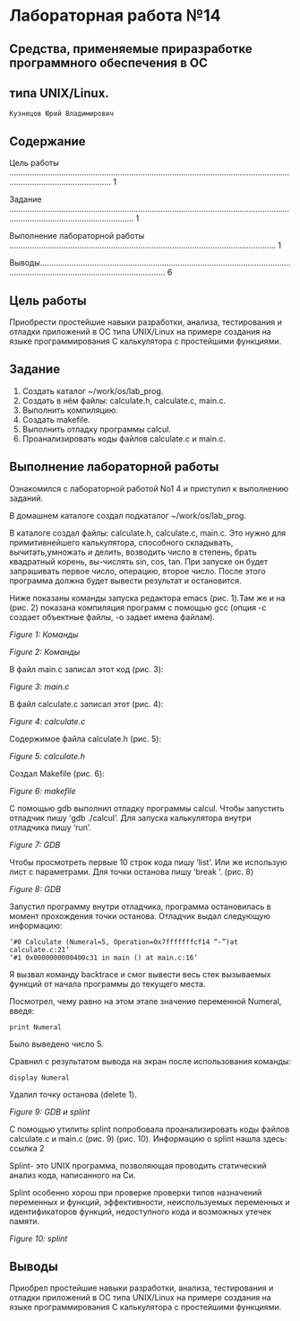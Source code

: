 # Лабораторная работа №14

## Средства, применяемые приразработке программного обеспечения в ОС

## типа UNIX/Linux.

```
Кузнецов Юрий Владимирович
```
## Содержание

Цель работы ......................................................................................................................................................................... 1

Задание ................................................................................................................................................................................... 1

Выполнение лабораторной работы ...................................................................................................................... 1

Выводы.................................................................................................................................................................................... 6

## Цель работы

Приобрести простейшие навыки разработки, анализа, тестирования и отладки
приложений в ОС типа UNIX/Linux на примере создания на языке программирования С
калькулятора с простейшими функциями.

## Задание

1. Создать каталог ~/work/os/lab_prog.
2. Создать в нём файлы: calculate.h, calculate.c, main.c.
3. Выполнить компиляцию.
4. Создать makefile.
5. Выполнить отладку программы calcul.
6. Проанализировать коды файлов calculate.c и main.c.

## Выполнение лабораторной работы

Ознакомился с лабораторной работой No1 4 и приступил к выполнению заданий.

В домашнем каталоге создал подкаталог ~/work/os/lab_prog.

В каталоге создал файлы: calculate.h, calculate.c, main.c. Это нужно для примитивнейшего
калькулятора, способного складывать, вычитать,умножать и делить, возводить число в
степень, брать квадратный корень, вы-числять sin, cos, tan. При запуске он будет
запрашивать первое число, операцию, второе число. После этого программа должна
будет вывести результат и остановится.


Ниже показаны команды запуска редактора emacs (рис. 1).Там же и на (рис. 2) показана
компиляция программ с помощью gcc (опция -c создает объектные файлы, -o задает
имена файлам).

_Figure 1: Команды_

_Figure 2: Команды_

В файл main.c записал этот код (рис. 3):

_Figure 3: main.c_

В файл calculate.c записал этот (рис. 4):

_Figure 4: calculate.c_

Содержимое файла calculate.h (рис. 5):


_Figure 5: calculate.h_

Создал Makefile (рис. 6):

_Figure 6: makefile_

С помощью gdb выполнил отладку программы calcul. Чтобы запустить отладчик пишу
‘gdb ./calcul’. Для запуска калькулятора внутри отладчика пишу ‘run’.

_Figure 7: GDB_

Чтобы просмотреть первые 10 строк кода пишу ‘list’. Или же использую лист с
параметрами. Для точки останова пишу ‘break ’. (рис. 8)


_Figure 8: GDB_

Запустил программу внутри отладчика, программа остановилась в момент
прохождения точки останова. Отладчик выдал следующую информацию:

```
‘#0 Calculate (Numeral=5, Operation=0x7fffffffcf14 “-”)at calculate.c:21’
‘#1 0x0000000000400c31 in main () at main.c:16’
```
Я вызвал команду backtrace и смог вывести весь стек вызываемых функций от начала
программы до текущего места.

Посмотрел, чему равно на этом этапе значение переменной Numeral, введя:

```
print Numeral
```
Было выведено число 5.

Сравнил с результатом вывода на экран после использования команды:


```
display Numeral
```
Удалил точку останова (delete 1).

_Figure 9: GDB и splint_

С помощью утилиты splint попробовала проанализировать коды файлов calculate.c и
main.c (рис. 9) (рис. 10). Информацию о splint нашла здесь: ссылка 2

Splint- это UNIX программа, позволяющая проводить статический анализ кода,
написанного на Си.

Splint особенно хорош при проверке проверки типов назначений переменных и
функций, эффективности, неиспользуемых переменных и идентификаторов функций,
недоступного кода и возможных утечек памяти.


_Figure 10: splint_

## Выводы

Приобрел простейшие навыки разработки, анализа, тестирования и отладки
приложений в ОС типа UNIX/Linux на примере создания на языке программирования С
калькулятора с простейшими функциями.



